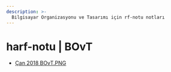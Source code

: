 ```yaml
---
description: >-
  Bilgisayar Organizasyonu ve Tasarımı için rf-notu notları
---
```


# harf-notu \| BOvT

<!--YPackage.YGitbookIntegration-tarafından-otomatik-oluşturulmuştur-->

- [Çan 2018 BOvT.PNG](%C3%87an%202018%20BOvT.PNG)

<!--YPackage.YGitbookIntegration-tarafından-otomatik-oluşturulmuştur-->

